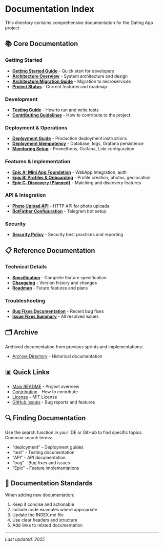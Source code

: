 # Documentation Index

This directory contains comprehensive documentation for the Dating App project.

## 📚 Core Documentation

### Getting Started
- **[Getting Started Guide](GETTING_STARTED.md)** - Quick start for developers
- **[Architecture Overview](ARCHITECTURE.md)** - System architecture and design
- **[Architecture Migration Guide](ARCHITECTURE_MIGRATION_GUIDE.md)** - Migration to microservices
- **[Project Status](../PROJECT_STATUS.md)** - Current features and roadmap

### Development
- **[Testing Guide](TESTING.md)** - How to run and write tests
- **[Contributing Guidelines](../CONTRIBUTING.md)** - How to contribute to the project

### Deployment & Operations
- **[Deployment Guide](DEPLOYMENT.md)** - Production deployment instructions
- **[Deployment Idempotency](DEPLOYMENT_IDEMPOTENCY.md)** - Database, logs, Grafana persistence
- **[Monitoring Setup](../monitoring/README.md)** - Prometheus, Grafana, Loki configuration

### Features & Implementation
- **[Epic A: Mini App Foundation](EPIC_A_IMPLEMENTATION.md)** - WebApp integration, auth
- **[Epic B: Profiles & Onboarding](../EPIC_B_IMPLEMENTATION.md)** - Profile creation, photos, geolocation
- **[Epic C: Discovery (Planned)](../EPIC_C_SUMMARY.md)** - Matching and discovery features

### API & Integration
- **[Photo Upload API](PHOTO_UPLOAD_API.md)** - HTTP API for photo uploads
- **[BotFather Configuration](BOTFATHER_CONFIGURATION.md)** - Telegram bot setup

### Security
- **[Security Policy](../SECURITY.md)** - Security best practices and reporting

## 📋 Reference Documentation

### Technical Details
- **[Specification](../SPEC.md)** - Complete feature specification
- **[Changelog](../CHANGELOG.md)** - Version history and changes
- **[Roadmap](../ROADMAP.md)** - Future features and plans

### Troubleshooting
- **[Bug Fixes Documentation](BUG_FIXES_PROFILE_CHECK_GRAFANA.md)** - Recent bug fixes
- **[Issue Fixes Summary](ISSUE_FIXES_SUMMARY.md)** - All resolved issues

## 🗂️ Archive

Archived documentation from previous sprints and implementations:
- [Archive Directory](archive/) - Historical documentation

## 📊 Quick Links

- [Main README](../README.md) - Project overview
- [Contributing](../CONTRIBUTING.md) - How to contribute
- [License](../LICENSE) - MIT License
- [GitHub Issues](https://github.com/erliona/dating/issues) - Bug reports and features

## 🔍 Finding Documentation

Use the search function in your IDE or GitHub to find specific topics. Common search terms:
- "deployment" - Deployment guides
- "test" - Testing documentation
- "API" - API documentation
- "bug" - Bug fixes and issues
- "Epic" - Feature implementations

## 📝 Documentation Standards

When adding new documentation:
1. Keep it concise and actionable
2. Include code examples where appropriate
3. Update the INDEX.md file
4. Use clear headers and structure
5. Add links to related documentation

---

*Last updated: 2025*
